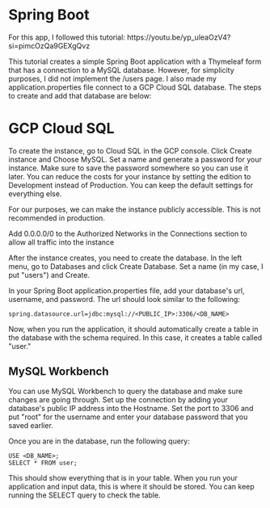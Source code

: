 <h1>Spring Boot</h1>
<p>For this app, I followed this tutorial: https://youtu.be/yp_uleaOzV4?si=pimcOzQa9GEXgQvz </p>
<p>This tutorial creates a simple Spring Boot application with a Thymeleaf form that has a connection to a MySQL database. However, for simplicity purposes, I did not implement the /users page. I also made my application.properties file connect to a GCP Cloud SQL database. The steps to create and add that database are below: </p>

<h1>GCP Cloud SQL</h1>
<p>To create the instance, go to Cloud SQL in the GCP console. Click Create instance and Choose MySQL. Set a name and generate a password for your instance. Make sure to save the password somewhere so you can use it later. You can reduce the costs for your instance by setting the edition to Development instead of Production. You can keep the default settings for everything else.</p>
<p>For our purposes, we can make the instance publicly accessible. This is not recommended in production.</p>
<p>Add 0.0.0.0/0 to the Authorized Networks in the Connections section to allow all traffic into the instance</p>
<p>After the instance creates, you need to create the database. In the left menu, go to Databases and click Create Database. Set a name (in my case, I put "users") and Create. </p>
<p>In your Spring Boot application.properties file, add your database's url, username, and password. The url should look similar to the following: </p>

```
spring.datasource.url=jdbc:mysql://<PUBLIC_IP>:3306/<DB_NAME>
```

<p>Now, when you run the application, it should automatically create a table in the database with the schema required. In this case, it creates a table called "user." </p>

<h2>MySQL Workbench</h2>
<p>You can use MySQL Workbench to query the database and make sure changes are going through. Set up the connection by adding your database's public IP address into the Hostname. Set the port to 3306 and put "root" for the username and enter your database password that you saved earlier. </p>
<p>Once you are in the database, run the following query: </p>

```
USE <DB_NAME>;
SELECT * FROM user;
```

<p>This should show everything that is in your table. When you run your application and input data, this is where it should be stored. You can keep running the SELECT query to check the table. </p>

